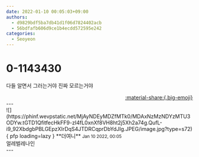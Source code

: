 ```yaml
---
date: 2022-01-10 00:05:03+09:00
authors:
  - d9829bdf5ba7db41d1f06d7824402acb
  - 56bdfafb606d9ce1b4ecdd572595e242
categories:
  - Seoyeon
---
```


# 0-1143430

<div class="post-container" markdown="1">
<div class="content-container md-sidebar__scrollwrap" markdown="1">

다들 알면서 그러는거야 진짜 모르는거야

</div>
</div>

<div style="text-align: right;" markdown="1">
<a href="https://weverse.io/fromis9/fanpost/0-1143430" style="text-align: right;">:material-share:{.big-emoji}</a>
</div>
---

<div class="comments-container md-sidebar__scrollwrap" markdown="1">
<div class="comment" markdown="1">
<div class='id-container' markdown="1">
![](https://phinf.wevpstatic.net/MjAyNDEyMDZfMTk0/MDAxNzMzNDYzMTU3ODYw.tGTD1QfitfecHkFF9-zI4fL0xnXf8VH8ht2j5Xh2a74g.QufL-i9_92XbdgbPBLGEpzXIrDqS4JTDRCqprDbYdJIg.JPEG/image.jpg?type=s72){ pfp loading=lazy }
**<span class="artist">더여니</span>** <small>Jan 10 2022, 00:05</small><br>
</div>
<div class='comment-body' markdown="1">
얼레벌레나인
</div>
</div>
</div>
---

